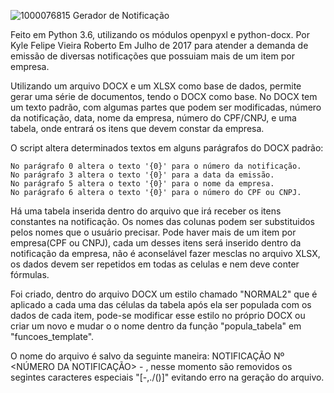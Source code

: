 ![1000076815](https://github.com/user-attachments/assets/9427208b-914a-4080-a83e-529935bf441c)
Gerador de Notificação

Feito em Python 3.6, utilizando os módulos openpyxl e python-docx.
Por Kyle Felipe Vieira Roberto
Em Julho de 2017 para atender a demanda de emissão de diversas notificações que possuiam mais de um item por empresa.

Utilizando um arquivo DOCX e um XLSX como base de dados, permite gerar uma série de documentos, tendo o DOCX como base.
No DOCX tem um texto padrão, com algumas partes que podem ser modificadas, número da notificação, data, nome da empresa,
número do CPF/CNPJ, e uma tabela, onde entrará os itens que devem constar da empresa.

O script altera determinados textos em alguns parágrafos do DOCX padrão:

    No parágrafo 0 altera o texto '{0}' para o número da notificação.
    No parágrafo 3 altera o texto '{0}' para a data da emissão.
    No parágrafo 5 altera o texto '{0}' para o nome da empresa.
    No parágrafo 6 altera o texto '{0}' para o número do CPF ou CNPJ.

Há uma tabela inserida dentro do arquivo que irá receber os itens constantes na notificação. Os nomes das colunas
podem ser substituidos pelos nomes que o usuário precisar.
Pode haver mais de um item por empresa(CPF ou CNPJ), cada um desses itens será inserido dentro da notificação
da empresa, não é aconselável fazer mesclas no arquivo XLSX, os dados devem ser repetidos em todas as celulas e nem deve
conter fórmulas.

Foi criado, dentro do arquivo DOCX um estilo chamado "NORMAL2" que é aplicado a cada uma das células da tabela após
ela ser populada com os dados de cada item, pode-se modificar esse estilo no próprio DOCX ou criar um novo e mudar o
o nome dentro da função "popula_tabela" em "funcoes_template".

O nome do arquivo é salvo da seguinte maneira: NOTIFICAÇÃO Nº <NÚMERO DA NOTIFICAÇÃO> - <NOME DA EMPRESA>, nesse momento são removidos os segintes caracteres especiais "[-,./\()]"  evitando erro na geração do arquivo.
